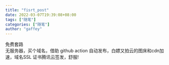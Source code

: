 ```yaml
---
title: "fisrt_post"
date: 2022-03-07T19:39:08+08:00
tags: ["随笔"]
categories: ["随笔"]
author: "gaffey"
---
```

免费套路  
无服务器，买个域名，借助 github action 自动发布，白嫖又拍云的图床和cdn加速，域名SSL 证书腾讯云签发，舒服!
